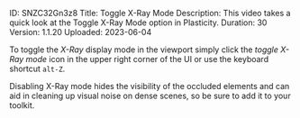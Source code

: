 ID: SNZC32Gn3z8
Title: Toggle X-Ray Mode
Description: This video takes a quick look at the Toggle X-Ray Mode option in Plasticity.
Duration: 30
Version: 1.1.20
Uploaded: 2023-06-04

To toggle the *X-Ray* display mode in the viewport simply click the *toggle X-Ray mode* icon in the upper right corner of the UI or use the keyboard shortcut `alt-Z`.

Disabling X-Ray mode hides the visibility of the occluded elements and can aid in cleaning up visual noise on dense scenes, so be sure to add it to your toolkit.

